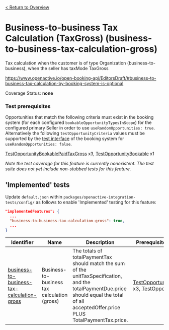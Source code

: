 [< Return to Overview](../../README.md)
# Business-to-business Tax Calculation (TaxGross) (business-to-business-tax-calculation-gross)

Tax calculation when the customer is of type Organization (business-to-business), when the seller has taxMode TaxGross


https://www.openactive.io/open-booking-api/EditorsDraft/#business-to-business-tax-calculation-by-booking-system-is-optional

Coverage Status: **none**
### Test prerequisites
Opportunities that match the following criteria must exist in the booking system (for each configured `bookableOpportunityTypesInScope`) for the configured primary Seller in order to use `useRandomOpportunities: true`. Alternatively the following `testOpportunityCriteria` values must be supported by the [test interface](https://openactive.io/test-interface/) of the booking system for `useRandomOpportunities: false`.

[TestOpportunityBookablePaidTaxGross](https://openactive.io/test-interface#TestOpportunityBookablePaidTaxGross) x3, [TestOpportunityBookable](https://openactive.io/test-interface#TestOpportunityBookable) x1

*Note the test coverage for this feature is currently nonexistent. The test suite does not yet include non-stubbed tests for this feature.*


## 'Implemented' tests

Update `default.json` within `packages/openactive-integration-tests/config/` as follows to enable 'Implemented' testing for this feature:

```json
"implementedFeatures": {
  ...
  "business-to-business-tax-calculation-gross": true,
  ...
}
```

| Identifier | Name | Description | Prerequisites per Opportunity Type |
|------------|------|-------------|---------------|
| [business-to-business-tax-calculation-gross](./implemented/business-to-business-tax-calculation-gross-test.js) | Business-to-business tax calculation (gross) | The totals of totalPaymentTax should match the sum of the unitTaxSpecification, and the totalPaymentDue.price should equal the total of all acceptedOffer.price PLUS TotalPaymentTax.price. | [TestOpportunityBookablePaidTaxGross](https://openactive.io/test-interface#TestOpportunityBookablePaidTaxGross) x3, [TestOpportunityBookable](https://openactive.io/test-interface#TestOpportunityBookable) x1 |


